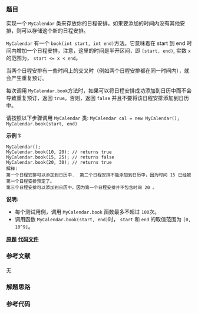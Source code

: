### 题目
实现一个 `MyCalendar` 类来存放你的日程安排。如果要添加的时间内没有其他安排，则可以存储这个新的日程安排。

`MyCalendar` 有一个 `book(int start, int end)`方法。它意味着在 start 到 end
时间内增加一个日程安排，注意，这里的时间是半开区间，即 `[start, end)`, 实数 `x` 的范围为，  `start <= x < end`。

当两个日程安排有一些时间上的交叉时（例如两个日程安排都在同一时间内），就会产生重复预订。

每次调用 `MyCalendar.book`方法时，如果可以将日程安排成功添加到日历中而不会导致重复预订，返回 `true`。否则，返回 `false`
并且不要将该日程安排添加到日历中。

请按照以下步骤调用 `MyCalendar` 类: `MyCalendar cal = new MyCalendar();`
`MyCalendar.book(start, end)`

**示例 1:**

    
    
    MyCalendar();
    MyCalendar.book(10, 20); // returns true
    MyCalendar.book(15, 25); // returns false
    MyCalendar.book(20, 30); // returns true
    解释: 
    第一个日程安排可以添加到日历中.  第二个日程安排不能添加到日历中，因为时间 15 已经被第一个日程安排预定了。
    第三个日程安排可以添加到日历中，因为第一个日程安排并不包含时间 20 。
    

**说明:**

  * 每个测试用例，调用 `MyCalendar.book` 函数最多不超过 `100`次。
  * 调用函数 `MyCalendar.book(start, end)`时， `start` 和 `end` 的取值范围为 `[0, 10^9]`。

 **[原题](https://leetcode-cn.com/problems/my-calendar-i/)**    **[代码文件]()**


### 参考文献
无

### 解题思路




### 参考代码

```go


```




